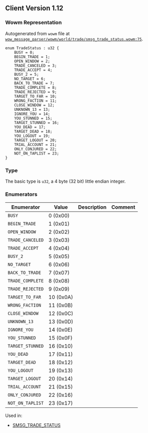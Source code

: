## Client Version 1.12

### Wowm Representation

Autogenerated from `wowm` file at [`wow_message_parser/wowm/world/trade/smsg_trade_status.wowm:75`](https://github.com/gtker/wow_messages/tree/main/wow_message_parser/wowm/world/trade/smsg_trade_status.wowm#L75).

```rust,ignore
enum TradeStatus : u32 {
    BUSY = 0;
    BEGIN_TRADE = 1;
    OPEN_WINDOW = 2;
    TRADE_CANCELED = 3;
    TRADE_ACCEPT = 4;
    BUSY_2 = 5;
    NO_TARGET = 6;
    BACK_TO_TRADE = 7;
    TRADE_COMPLETE = 8;
    TRADE_REJECTED = 9;
    TARGET_TO_FAR = 10;
    WRONG_FACTION = 11;
    CLOSE_WINDOW = 12;
    UNKNOWN_13 = 13;
    IGNORE_YOU = 14;
    YOU_STUNNED = 15;
    TARGET_STUNNED = 16;
    YOU_DEAD = 17;
    TARGET_DEAD = 18;
    YOU_LOGOUT = 19;
    TARGET_LOGOUT = 20;
    TRIAL_ACCOUNT = 21;
    ONLY_CONJURED = 22;
    NOT_ON_TAPLIST = 23;
}
```
### Type
The basic type is `u32`, a 4 byte (32 bit) little endian integer.
### Enumerators
| Enumerator | Value  | Description | Comment |
| --------- | -------- | ----------- | ------- |
| `BUSY` | 0 (0x00) |  |  |
| `BEGIN_TRADE` | 1 (0x01) |  |  |
| `OPEN_WINDOW` | 2 (0x02) |  |  |
| `TRADE_CANCELED` | 3 (0x03) |  |  |
| `TRADE_ACCEPT` | 4 (0x04) |  |  |
| `BUSY_2` | 5 (0x05) |  |  |
| `NO_TARGET` | 6 (0x06) |  |  |
| `BACK_TO_TRADE` | 7 (0x07) |  |  |
| `TRADE_COMPLETE` | 8 (0x08) |  |  |
| `TRADE_REJECTED` | 9 (0x09) |  |  |
| `TARGET_TO_FAR` | 10 (0x0A) |  |  |
| `WRONG_FACTION` | 11 (0x0B) |  |  |
| `CLOSE_WINDOW` | 12 (0x0C) |  |  |
| `UNKNOWN_13` | 13 (0x0D) |  |  |
| `IGNORE_YOU` | 14 (0x0E) |  |  |
| `YOU_STUNNED` | 15 (0x0F) |  |  |
| `TARGET_STUNNED` | 16 (0x10) |  |  |
| `YOU_DEAD` | 17 (0x11) |  |  |
| `TARGET_DEAD` | 18 (0x12) |  |  |
| `YOU_LOGOUT` | 19 (0x13) |  |  |
| `TARGET_LOGOUT` | 20 (0x14) |  |  |
| `TRIAL_ACCOUNT` | 21 (0x15) |  |  |
| `ONLY_CONJURED` | 22 (0x16) |  |  |
| `NOT_ON_TAPLIST` | 23 (0x17) |  |  |

Used in:
* [SMSG_TRADE_STATUS](smsg_trade_status.md)
